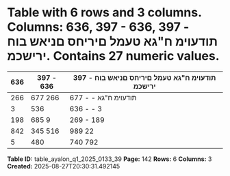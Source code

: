 # Table with 6 rows and 3 columns. Columns: 636, 397 - 636, 397 - תודעוימ ח"גא טעמל םיריחס םניאש בוח ירישכמ. Contains 27 numeric values.

| 636 | 397 - 636 | 397 - תודעוימ ח"גא טעמל םיריחס םניאש בוח ירישכמ |
|---|---|---|
| 266 | 677 266 | 677 - - תודעוימ ח"גא |
| 3 | 536 | 636 - - 3 | 536 | 636 םיריחס בוח ירישכמ |
| 198 | 685 9 | 269 - 189 | 416 ןוה ירישכמ |
| 842 | 345 516 | 989 22 | 086 303 | 270 תורחא תועקשה |
| 5 | 480 | 740 792 | 935 658 | 483 4 | 029 | 322 םייסנניפ םיסכנ לכה ךס |

**Table ID:** table_ayalon_q1_2025_0133_39
**Page:** 142
**Rows:** 6
**Columns:** 3
**Created:** 2025-08-27T20:30:31.492145
